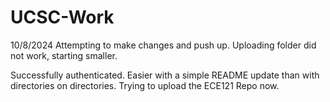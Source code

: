 # UCSC-Work

10/8/2024
Attempting to make changes and push up. Uploading folder did not work, starting smaller.

Successfully authenticated. Easier with a simple README update than with directories on directories. Trying to upload the ECE121 Repo now.
